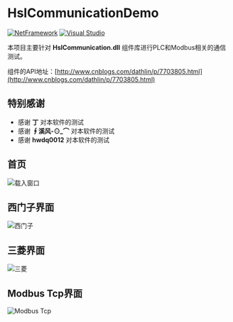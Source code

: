 # HslCommunicationDemo
 [![NetFramework](https://img.shields.io/badge/Language-C%23%207.0-orange.svg)](https://blogs.msdn.microsoft.com/dotnet/2016/08/24/whats-new-in-csharp-7-0/) [![Visual Studio](https://img.shields.io/badge/Visual%20Studio-2017-red.svg)](https://www.visualstudio.com/zh-hans/) 

本项目主要针对 **HslCommunication.dll** 组件库进行PLC和Modbus相关的通信测试。

组件的API地址：[http://www.cnblogs.com/dathlin/p/7703805.html](http://www.cnblogs.com/dathlin/p/7703805.html)

## 特别感谢
* 感谢 **丁** 对本软件的测试
* 感谢 **∮溪风-⊙_⌒** 对本软件的测试
* 感谢 **hwdq0012** 对本软件的测试

## 首页
![载入窗口](https://github.com/dathlin/HslCommunicationDemo/blob/master/imgs/4.png?raw=true)

## 西门子界面
![西门子](https://github.com/dathlin/HslCommunicationDemo/blob/master/imgs/1.png?raw=true)

## 三菱界面
![三菱](https://github.com/dathlin/HslCommunicationDemo/blob/master/imgs/3.png?raw=true)

## Modbus Tcp界面
![Modbus Tcp](https://github.com/dathlin/HslCommunicationDemo/blob/master/imgs/2.png?raw=true)